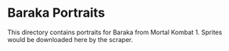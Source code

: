 # Baraka Portraits

This directory contains portraits for Baraka from Mortal Kombat 1.
Sprites would be downloaded here by the scraper.
